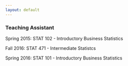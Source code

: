 ```yaml
---
layout: default
---
```


### Teaching Assistant 

Spring 2015: STAT 102 - Introductory Business Statistics

Fall 2016: STAT 471 - Intermediate Statistcs

Spring 2016: STAT 101 - Introductory Business Statistics
